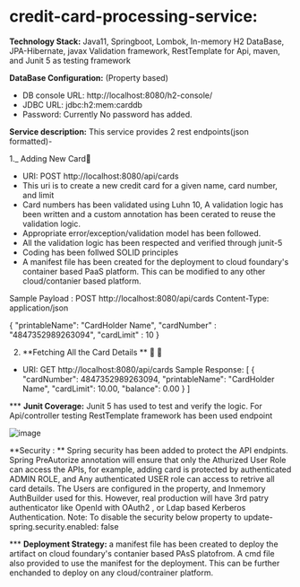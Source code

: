 # credit-card-processing-service:

**Technology Stack:**  Java11, Springboot, Lombok, In-memory H2 DataBase, JPA-Hibernate, javax Validation framework, RestTemplate for Api, maven, and Junit 5 as testing framework

**DataBase Configuration:** (Property based)
 - DB console URL: http://localhost:8080/h2-console/
 - JDBC URL: jdbc:h2:mem:carddb
 - Password: Currently No password has added. 
 
**Service description:**
This service provides 2 rest endpoints(json formatted)- 

1._ Adding New Card🥇 

 - URI: POST http://localhost:8080/api/cards  
- This uri is to create a new credit card for a given name, card number, and limit
- Card numbers has been validated using Luhn 10, A validation logic has been written and a custom annotation has been cerated to reuse the validation logic. 
- Appropriate error/exception/validation model has been followed.
- All the validation logic has been respected and verified through junit-5
- Coding has been follwed SOLID principles
- A manifest file has been created for the deployment to cloud foundary's container based PaaS platform. This can be modified to any other cloud/contanier based platform.   

Sample Payload : 
POST http://localhost:8080/api/cards
Content-Type: application/json

{
  "printableName": "CardHolder Name", "cardNumber" : "4847352989263094", "cardLimit" : 10
}



2. **Fetching All the Card Details ** 🥇 🥇 
  - URI: GET http://localhost:8080/api/cards 
	Sample Response: 
	[
  {
    "cardNumber": 4847352989263094,
    "printableName": "CardHolder Name",
    "cardLimit": 10.00,
    "balance": 0.00
  }
]



*** **Junit Coverage:**
Junit 5 has used to test and verify the logic. For Api/controller testing RestTemplate framework has been used endpoint

![image](https://user-images.githubusercontent.com/27267623/160946480-75202771-f02e-492e-a29e-6de8488f9804.png)

**Security : ** Spring security has been added to protect the API endpints. Spring PreAutorize annotation will ensure that only the Athurized User Role can access the APIs, for example, adding card is protected by authenticated ADMIN ROLE, and Any authenticated USER role can access to retrive all card details. The Users are configured in the property, and Inmemory AuthBuilder used for this. However, real production will have 3rd patry authenticator like OpenId with OAuth2 , or Ldap based Kerberos Authentication. 
Note: To disable the security below property to update- 
spring.security.enabled: false 

*** **Deployment Strategy:** a manifest file has been created to deploy the artifact on cloud foundary's contanier based PAsS platofrom. A cmd file also provided to use the manifest for the deployment. This can be further enchanded to deploy on any cloud/contrainer platform.    

